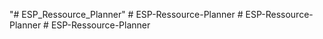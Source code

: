 "# ESP_Ressource_Planner" 
#   E S P - R e s s o u r c e - P l a n n e r  
 #   E S P - R e s s o u r c e - P l a n n e r  
 #   E S P - R e s s o u r c e - P l a n n e r  
 